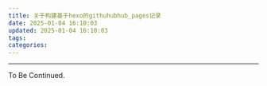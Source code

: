 ```yaml
---
title: 关于构建基于hexo的githuhubhub_pages记录
date: 2025-01-04 16:10:03
updated: 2025-01-04 16:10:03
tags:
categories:
---
```


<!-- more -->

---

To Be Continued.

<!-- Q.E.D. -->

